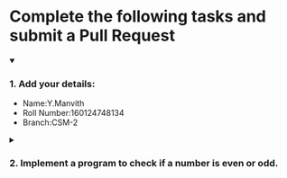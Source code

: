# Complete the following tasks and submit a Pull Request
<details open>
<summary><h3>1. Add your details: </h3></summary>
<ul>
  <li> Name:Y.Manvith </li>
  <li> Roll Number:160124748134 </li>
  <li> Branch:CSM-2 </li>
</ul>
</details>
<details>
<summary><h3> 2. Implement a program to check if a number is even or odd. </h3></summary>
<ul>
  <li> Create a new file in the repository and add your code. </li>
  <li> Use any programming language of your choice. </li>
</ul>
</details>

